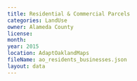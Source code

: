 ```yaml
---
title: Residential & Commercial Parcels
categories: LandUse
owner: Alameda County
license:
month: 
year: 2015
location: AdaptOaklandMaps
fileName: ao_residents_businesses.json
layout: data
---
```

 
